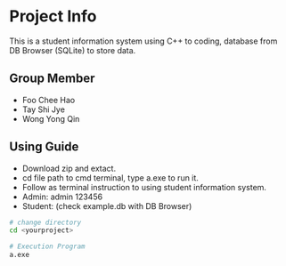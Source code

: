 # Project Info

This is a student information system using C++ to coding, database from DB Browser (SQLite) to store data.

## Group Member
- Foo Chee Hao
- Tay Shi Jye
- Wong Yong Qin

## Using Guide
- Download zip and extact.
- cd file path to cmd terminal, type a.exe to run it.
- Follow as terminal instruction to using student information system.
- Admin: admin 123456
- Student: (check example.db with DB Browser)

```bash
# change directory
cd <yourproject>

# Execution Program
a.exe